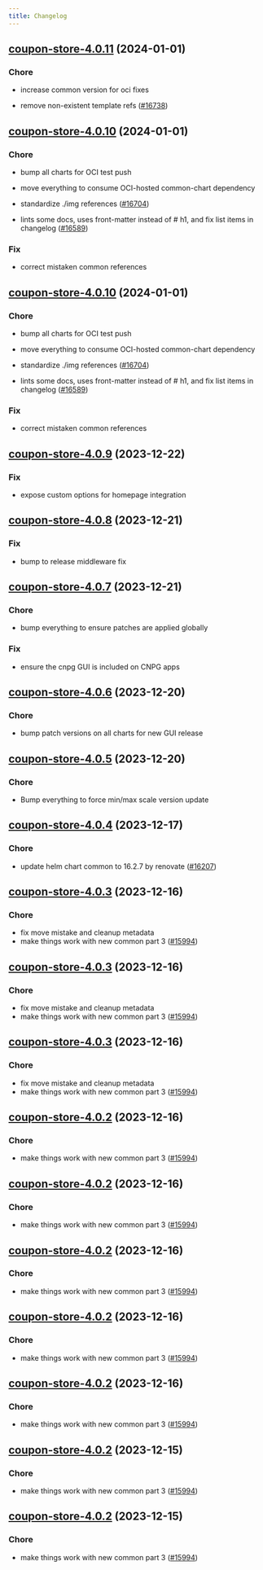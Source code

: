```yaml
---
title: Changelog
---
```




## [coupon-store-4.0.11](https://github.com/truecharts/charts/compare/coupon-store-4.0.10...coupon-store-4.0.11) (2024-01-01)

### Chore



- increase common version for oci fixes

- remove non-existent template refs ([#16738](https://github.com/truecharts/charts/issues/16738))


## [coupon-store-4.0.10](https://github.com/truecharts/charts/compare/coupon-store-4.0.9...coupon-store-4.0.10) (2024-01-01)

### Chore



- bump all charts for OCI test push

- move everything to consume OCI-hosted common-chart dependency

- standardize ./img references ([#16704](https://github.com/truecharts/charts/issues/16704))

- lints some docs, uses front-matter instead of # h1, and fix list items in changelog ([#16589](https://github.com/truecharts/charts/issues/16589))

### Fix



- correct mistaken common references


## [coupon-store-4.0.10](https://github.com/truecharts/charts/compare/coupon-store-4.0.9...coupon-store-4.0.10) (2024-01-01)

### Chore



- bump all charts for OCI test push

- move everything to consume OCI-hosted common-chart dependency

- standardize ./img references ([#16704](https://github.com/truecharts/charts/issues/16704))

- lints some docs, uses front-matter instead of # h1, and fix list items in changelog ([#16589](https://github.com/truecharts/charts/issues/16589))

### Fix



- correct mistaken common references
## [coupon-store-4.0.9](https://github.com/truecharts/charts/compare/coupon-store-4.0.8...coupon-store-4.0.9) (2023-12-22)

### Fix

- expose custom options for homepage integration

## [coupon-store-4.0.8](https://github.com/truecharts/charts/compare/coupon-store-4.0.7...coupon-store-4.0.8) (2023-12-21)

### Fix

- bump to release middleware fix

## [coupon-store-4.0.7](https://github.com/truecharts/charts/compare/coupon-store-4.0.6...coupon-store-4.0.7) (2023-12-21)

### Chore

- bump everything to ensure patches are applied globally

### Fix

- ensure the cnpg GUI is included on CNPG apps

## [coupon-store-4.0.6](https://github.com/truecharts/charts/compare/coupon-store-4.0.5...coupon-store-4.0.6) (2023-12-20)

### Chore

- bump patch versions on all charts for new GUI release

## [coupon-store-4.0.5](https://github.com/truecharts/charts/compare/coupon-store-4.0.4...coupon-store-4.0.5) (2023-12-20)

### Chore

- Bump everything to force min/max scale version update

## [coupon-store-4.0.4](https://github.com/truecharts/charts/compare/coupon-store-4.0.3...coupon-store-4.0.4) (2023-12-17)

### Chore

- update helm chart common to 16.2.7 by renovate ([#16207](https://github.com/truecharts/charts/issues/16207))

## [coupon-store-4.0.3](https://github.com/truecharts/charts/compare/coupon-store-3.0.27...coupon-store-4.0.3) (2023-12-16)

### Chore

- fix move mistake and cleanup metadata
- make things work with new common part 3 ([#15994](https://github.com/truecharts/charts/issues/15994))

## [coupon-store-4.0.3](https://github.com/truecharts/charts/compare/coupon-store-3.0.27...coupon-store-4.0.3) (2023-12-16)

### Chore

- fix move mistake and cleanup metadata
- make things work with new common part 3 ([#15994](https://github.com/truecharts/charts/issues/15994))

## [coupon-store-4.0.3](https://github.com/truecharts/charts/compare/coupon-store-3.0.27...coupon-store-4.0.3) (2023-12-16)

### Chore

- fix move mistake and cleanup metadata
- make things work with new common part 3 ([#15994](https://github.com/truecharts/charts/issues/15994))

## [coupon-store-4.0.2](https://github.com/truecharts/charts/compare/coupon-store-3.0.27...coupon-store-4.0.2) (2023-12-16)

### Chore

- make things work with new common part 3 ([#15994](https://github.com/truecharts/charts/issues/15994))

## [coupon-store-4.0.2](https://github.com/truecharts/charts/compare/coupon-store-3.0.27...coupon-store-4.0.2) (2023-12-16)

### Chore

- make things work with new common part 3 ([#15994](https://github.com/truecharts/charts/issues/15994))

## [coupon-store-4.0.2](https://github.com/truecharts/charts/compare/coupon-store-3.0.27...coupon-store-4.0.2) (2023-12-16)

### Chore

- make things work with new common part 3 ([#15994](https://github.com/truecharts/charts/issues/15994))

## [coupon-store-4.0.2](https://github.com/truecharts/charts/compare/coupon-store-3.0.27...coupon-store-4.0.2) (2023-12-16)

### Chore

- make things work with new common part 3 ([#15994](https://github.com/truecharts/charts/issues/15994))

## [coupon-store-4.0.2](https://github.com/truecharts/charts/compare/coupon-store-3.0.27...coupon-store-4.0.2) (2023-12-16)

### Chore

- make things work with new common part 3 ([#15994](https://github.com/truecharts/charts/issues/15994))

## [coupon-store-4.0.2](https://github.com/truecharts/charts/compare/coupon-store-3.0.27...coupon-store-4.0.2) (2023-12-15)

### Chore

- make things work with new common part 3 ([#15994](https://github.com/truecharts/charts/issues/15994))

## [coupon-store-4.0.2](https://github.com/truecharts/charts/compare/coupon-store-3.0.27...coupon-store-4.0.2) (2023-12-15)

### Chore

- make things work with new common part 3 ([#15994](https://github.com/truecharts/charts/issues/15994))
